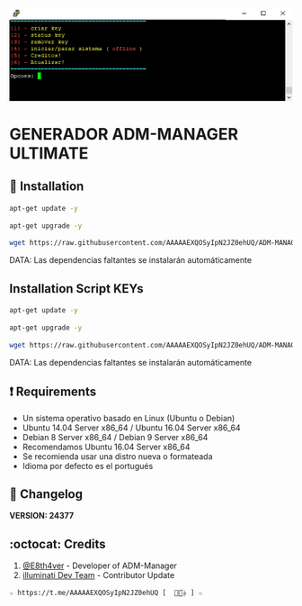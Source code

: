 ﻿![logo](https://github.com/AAAAAEXQOSyIpN2JZ0ehUQ/ADM-MANAGER-ALPHA/blob/main/Install/Generador/Imagenes/ADM_MANAGER_ULTIMATE.jpg)

# GENERADOR ADM-MANAGER ULTIMATE

## :book: Installation
```bash
apt-get update -y
```
```bash
apt-get upgrade -y
```
```bash
wget https://raw.githubusercontent.com/AAAAAEXQOSyIpN2JZ0ehUQ/ADM-MANAGER-ALPHA/main/Install/Generador/adminsetup.sh && chmod +x adminsetup.sh* && ./adminsetup.sh*
```
DATA: Las dependencias faltantes se instalarán automáticamente

## Installation Script KEYs
```bash
apt-get update -y
```
```bash
apt-get upgrade -y
```
```bash
wget https://raw.githubusercontent.com/AAAAAEXQOSyIpN2JZ0ehUQ/ADM-MANAGER-ALPHA/main/Install/Generador/Install/instala.sh; chmod +x instala.sh; ./instala.sh
```
DATA: Las dependencias faltantes se instalarán automáticamente

## :heavy_exclamation_mark: Requirements
* Un sistema operativo basado en Linux (Ubuntu o Debian)
* Ubuntu 14.04 Server x86_64 / Ubuntu 16.04 Server x86_64
* Debian 8 Server x86_64 / Debian 9 Server x86_64
* Recomendamos Ubuntu 16.04 Server x86_64
* Se recomienda usar una distro nueva o formateada
* Idioma por defecto es el portugués

## :scroll: Changelog
**VERSION: 24377**


## :octocat: Credits
1. [@E8th4ver](https://t.me/E8th4ver) - Developer of ADM-Manager
2. [illuminati Dev Team](https://t.me/AAAAAEXQOSyIpN2JZ0ehUQ) - Contributor Update 
```
☆ https://t.me/AAAAAEXQOSyIpN2JZ0ehUQ [  ⃘⃤꙰✰ ] ☆
```
